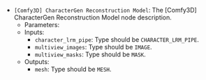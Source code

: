 - `[Comfy3D] CharacterGen Reconstruction Model`: The [Comfy3D] CharacterGen Reconstruction Model node description.
    - Parameters:
    - Inputs:
        - `character_lrm_pipe`: Type should be `CHARACTER_LRM_PIPE`.
        - `multiview_images`: Type should be `IMAGE`.
        - `multiview_masks`: Type should be `MASK`.
    - Outputs:
        - `mesh`: Type should be `MESH`.
